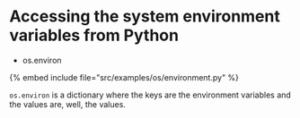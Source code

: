 # Accessing the system environment variables from Python


* os.environ

{% embed include file="src/examples/os/environment.py" %}


`os.environ` is a dictionary where the keys are the environment variables and the values are, well, the values.



